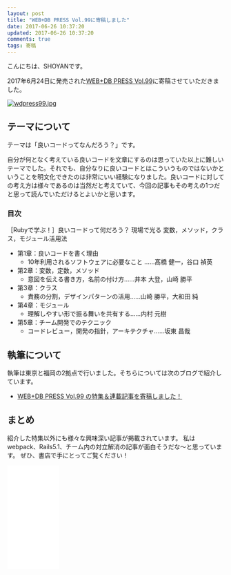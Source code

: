 ```yaml
---
layout: post
title: "WEB+DB PRESS Vol.99に寄稿しました"
date: 2017-06-26 10:37:20
updated: 2017-06-26 10:37:20
comments: true
tags: 寄稿
---
```


こんにちは、SHOYANです。


2017年6月24日に発売された<a href="http://gihyo.jp/magazine/wdpress/archive/2017/vol99" target="_blank">WEB+DB PRESS Vol.99</a>に寄稿させていただきました。

<a href="http://gihyo.jp/magazine/wdpress/archive/2017/vol99" target="_blank"><img src="/images/wdpress99.jpg" alt="wdpress99.jpg"></a>

## テーマについて

テーマは「良いコードってなんだろう？」です。

自分が何となく考えている良いコードを文章にするのは思っていた以上に難しいテーマでした。それでも、自分なりに良いコードとはこういうものではないかということを明文化できたのは非常にいい経験になりました。良いコードに対しての考え方は様々であるのは当然だと考えていて、今回の記事もその考えの1つだと思って読んでいただけるとよいかと思います。

### 目次

［Rubyで学ぶ！］良いコードって何だろう？
現場で光る 変数，メソッド，クラス，モジュール活用法

* 第1章：良いコードを書く理由
  - 10年利用されるソフトウェアに必要なこと  ……髙橋 健一，谷口 禎英
* 第2章：変数，定数，メソッド
  - 意図を伝える書き方，名前の付け方……井本 大登，山崎 勝平
* 第3章：クラス
  - 責務の分割，デザインパターンの活用……山崎 勝平，大和田 純
* 第4章：モジュール
  - 理解しやすい形で振る舞いを共有する……内村 元樹
* 第5章：チーム開発でのテクニック
  - コードレビュー，開発の指針，アーキテクチャ……坂東 昌哉

## 執筆について

執筆は東京と福岡の2拠点で行いました。そちらについては次のブログで紹介しています。

* <a href="http://tech.pepabo.com/2017/06/19/webdbpress-vol99/" target="_blank">WEB+DB PRESS Vol.99 の特集＆連載記事を寄稿しました！</a>

## まとめ

紹介した特集以外にも様々な興味深い記事が掲載されています。
私はwebpack、Rails5.1、チーム内の対立解消の記事が面白そうだな〜と思っています。
ぜひ、書店で手にとってご覧ください！

<iframe style="width:120px;height:240px;" marginwidth="0" marginheight="0" scrolling="no" frameborder="0" src="//rcm-fe.amazon-adsystem.com/e/cm?lt1=_blank&bc1=000000&IS2=1&bg1=FFFFFF&fc1=000000&lc1=0000FF&t=syoyama-22&o=9&p=8&l=as4&m=amazon&f=ifr&ref=as_ss_li_til&asins=4774189871&linkId=8bc1233b7c31524433977a518e28c82d"></iframe>
